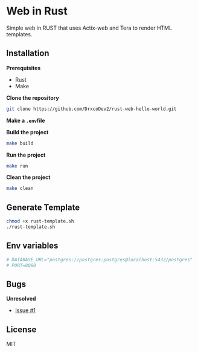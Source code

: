 # Web in Rust

Simple web in RUST that uses Actix-web and Tera to render HTML templates.

## Installation

**Prerequisites**

- Rust
- Make

**Clone the repository**

```bash
git clone https://github.com/DrxcoDev2/rust-web-hello-world.git
```
**Make a `.env`file**

**Build the project**

```bash
make build
```

**Run the project**

```bash
make run
```

**Clean the project**

```bash
make clean
```

## Generate Template
```bash
chmod +x rust-template.sh
./rust-template.sh
```

## Env variables

```bash python
# DATABASE_URL="postgres://postgres:postgres@localhost:5432/postgres"
# PORT=8080

```

## Bugs

**Unresolved**

- [Issue #1](https://github.com/DrxcoDev2/rust-web-hello-world/issues/1)

## License

MIT
